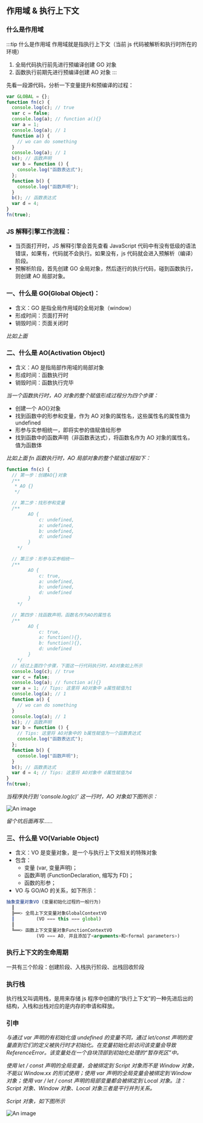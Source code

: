 ## 作用域 & 执行上下文

### 什么是作用域

:::tip 什么是作用域
作用域就是指执行上下文（当前 js 代码被解析和执行时所在的环境）

1. 全局代码执行前先进行预编译创建 GO 对象
2. 函数执行前期先进行预编译创建 AO 对象
   :::

先看一段源代码，分析一下变量提升和预编译的过程：

```js
var GLOBAL = {};
function fn(c) {
  console.log(c); // true
  var c = false;
  console.log(a); // function a(){}
  var a = 1;
  console.log(a); // 1
  function a() {
    // wo can do something
  }
  console.log(a); // 1
  b(); // 函数声明
  var b = function () {
    console.log("函数表达式");
  };
  function b() {
    console.log("函数声明");
  }
  b(); // 函数表达式
  var d = 4;
}
fn(true);
```

### JS 解释引擎工作流程：

- 当页面打开时，JS 解释引擎会首先查看 JavaScript 代码中有没有低级的语法错误，如果有，代码就不会执行。如果没有，js 代码就会进入预解析（编译）阶段。
- 预解析阶段，首先创建 GO 全局对象，然后逐行的执行代码，碰到函数执行，则创建 AO 局部对象。

### 一、什么是 GO(Global Object)：

- 含义：GO 是指全局作用域的全局对象（window）
- 形成时间：页面打开时
- 销毁时间：页面关闭时

_比如上面_

### 二、什么是 AO(Activation Object)

- 含义：AO 是指局部作用域的局部对象
- 形成时间：函数执行时
- 销毁时间：函数执行完毕

_当一个函数执行时，AO 对象的整个赋值形成过程分为四个步骤：_

- 创建一个 AO{}对象
- 找到函数中的形参和变量，作为 AO 对象的属性名，这些属性名的属性值为 undefined
- 形参与实参相统一，即将实参的值赋值给形参
- 找到函数中的函数声明（非函数表达式），将函数名作为 AO 对象的属性名，值为函数体

_比如上面 fn 函数执行时，AO 局部对象的整个赋值过程如下：_

```js
function fn(c) {
  // 第一步：创建AO{}对象
  /**
   * AO {}
   */

  // 第二步：找形参和变量
  /**
        AO {
            c: undefined,
            a: undefined,
            b: undefined,
            d: undefined
        }
    */

  // 第三步：形参与实参相统一
  /**
        AO {
            c: true,
            a: undefined,
            b: undefined,
            d: undefined
        }
    */

  // 第四步：找函数声明，函数名作为AO的属性名
  /**
        AO {
            c: true,
            a: function(){},
            b: function(){},
            d: undefined
        }
    */
  // 经过上面四个步骤，下面这一行代码执行时，AO对象如上所示
  console.log(c); // true
  var c = false;
  console.log(a); // function a(){}
  var a = 1; // Tips: 这里将 AO对象中 a属性赋值为1
  console.log(a); // 1
  function a() {
    // wo can do something
  }
  console.log(a); // 1
  b(); // 函数声明
  var b = function () {
    // Tips: 这里将 AO对象中的 b属性赋值为一个函数表达式
    console.log("函数表达式");
  };
  function b() {
    console.log("函数声明");
  }
  b(); // 函数表达式
  var d = 4; // Tips: 这里将 AO对象中 d属性赋值为4
}
fn(true);
```

_当程序执行到 ‘console.log(c)’ 这一行时，AO 对象如下图所示：_

![An image](~@/prev/scope.png)

_留个坑后面再写......_

### 三、什么是 VO(Variable Object)

- 含义：VO 是变量对象，是一个与执行上下文相关的特殊对象
- 包含：
  - 变量 (var, 变量声明)；
  - 函数声明 (FunctionDeclaration, 缩写为 FD)；
  - 函数的形参；
- VO 与 GO/AO 的关系，如下所示：

```js
抽象变量对象VO (变量初始化过程的一般行为)
  ║
  ╠══> 全局上下文变量对象GlobalContextVO
  ║        (VO === this === global)
  ║
  ╚══> 函数上下文变量对象FunctionContextVO
           (VO === AO, 并且添加了<arguments>和<formal parameters>)
```

### 执行上下文的生命周期

一共有三个阶段：创建阶段、入栈执行阶段、出栈回收阶段

### 执行栈

执行栈又叫调用栈，是用来存储 js 程序中创建的“执行上下文”的一种先进后出的结构，入栈和出栈对应的是内存的申请和释放。

### 引申

_与通过 var 声明的有初始化值 undefined 的变量不同，通过 let/const 声明的变量直到它们的定义被执行时才初始化。在变量初始化前访问该变量会导致 ReferenceError。该变量处在一个自块顶部到初始化处理的“暂存死区”中。_

_使用 let / const 声明的全局变量，会被绑定到 Script 对象而不是 Window 对象，不能以 Window.xx 的形式使用；使用 var 声明的全局变量会被绑定到 Window 对象；使用 var / let / const 声明的局部变量都会被绑定到 Local 对象。注：Script 对象、Window 对象、Local 对象三者是平行并列关系。_

_Script 对象，如下图所示_

![An image](~@/prev/scope2.png)
